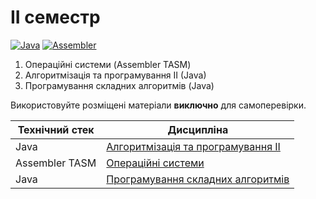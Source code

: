 # II семестр

[![Java](https://img.shields.io/badge/Java-E87000?style=for-the-badge&logo=coffeescript&logoColor=white)](#)
[![Assembler](https://img.shields.io/badge/TASM-005494?style=for-the-badge&logo=assemblyscript&logoColor=white)](#)

1. Операційні системи (Assembler TASM)
2. Алгоритмізація та програмування II (Java)
3. Програмування складних алгоритмів (Java)

Використовуйте розміщені матеріали **виключно** для самоперевірки.

Технічний стек | Дисципліна
-------------- | ----------
Java | [Алгоритмізація та програмування II](./Algorithmization%20and%20programming%20(II)/)
Assembler TASM | [Операційні системи](./Operating%20Systems/)
Java | [Програмування складних алгоритмів](./Programming%20complex%20algorithms/)